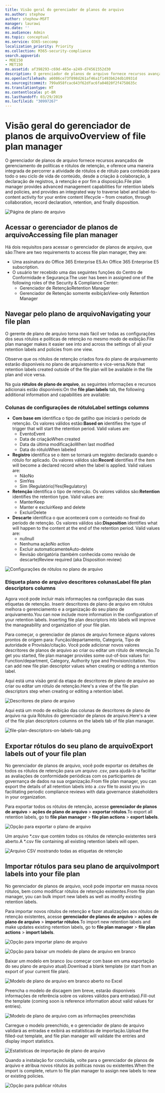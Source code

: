 ```yaml
---
title: Visão geral do gerenciador de planos de arquivo
ms.author: stephow
author: stephow-MSFT
manager: laurawi
ms.date: ''
ms.audience: Admin
ms.topic: conceptual
ms.service: O365-seccomp
localization_priority: Priority
ms.collection: M365-security-compliance
search.appverid:
- MOE150
- MET150
ms.assetid: af398293-c69d-465e-a249-d74561552d30
description: O gerenciador de planos de arquivo fornece recursos avançados de gerenciamento de políticas e rótulos de retenção, e oferece uma maneira integrada de percorrer a atividade de rótulos e de rótulo para conteúdo para todo o seu ciclo de vida de conteúdo, desde a criação à colaboração, à declaração de registros, à retenção e por fim a disposição.
ms.openlocfilehash: a6086ce73f898d261af46a1f1493b624db10931d
ms.sourcegitcommit: 799a958fcac643f62dfac6fa04020f2f4758635c
ms.translationtype: HT
ms.contentlocale: pt-BR
ms.lasthandoff: 03/29/2019
ms.locfileid: "30997267"
---
```

# <a name="overview-of-file-plan-manager"></a><span data-ttu-id="c57c6-103">Visão geral do gerenciador de planos de arquivo</span><span class="sxs-lookup"><span data-stu-id="c57c6-103">Overview of file plan manager</span></span>

<span data-ttu-id="c57c6-104">O gerenciador de planos de arquivo fornece recursos avançados de gerenciamento de políticas e rótulos de retenção, e oferece uma maneira integrada de percorrer a atividade de rótulos e de rótulo para conteúdo para todo o seu ciclo de vida de conteúdo, desde a criação à colaboração, à declaração de registros, à retenção e por fim a disposição.</span><span class="sxs-lookup"><span data-stu-id="c57c6-104">File plan manager provides advanced management capabilities for retention labels and policies, and provides an integrated way to traverse label and label-to-content activity for your entire content lifecycle – from creation, through collaboration, record declaration, retention, and finally disposition.</span></span>

![Página de plano de arquivo](media/file-plan-page.png)

## <a name="accessing-file-plan-manager"></a><span data-ttu-id="c57c6-106">Acessar o gerenciador de planos de arquivo</span><span class="sxs-lookup"><span data-stu-id="c57c6-106">Accessing file plan manager</span></span>

<span data-ttu-id="c57c6-107">Há dois requisitos para acessar o gerenciador de planos de arquivo, que são:</span><span class="sxs-lookup"><span data-stu-id="c57c6-107">There are two requirements to access file plan manager, they are:</span></span>
- <span data-ttu-id="c57c6-108">Uma assinatura do Office 365 Enterprise E5.</span><span class="sxs-lookup"><span data-stu-id="c57c6-108">An Office 365 Enterprise E5 subscription.</span></span>
- <span data-ttu-id="c57c6-109">O usuário ter recebido uma das seguintes funções do Centro de Conformidade e Segurança:</span><span class="sxs-lookup"><span data-stu-id="c57c6-109">The user has been in assigned one of the following roles of the Security &amp; Compliance Center:</span></span> 
    - <span data-ttu-id="c57c6-110">Gerenciador de Retenção</span><span class="sxs-lookup"><span data-stu-id="c57c6-110">Retention Manager</span></span>
    - <span data-ttu-id="c57c6-111">Gerenciador de Retenção somente exibição</span><span class="sxs-lookup"><span data-stu-id="c57c6-111">View-only Retention Manager</span></span>

## <a name="navigating-your-file-plan"></a><span data-ttu-id="c57c6-112">Navegar pelo plano de arquivo</span><span class="sxs-lookup"><span data-stu-id="c57c6-112">Navigating your file plan</span></span>

<span data-ttu-id="c57c6-113">O gerente de plano de arquivo torna mais fácil ver todas as configurações dos seus rótulos e políticas de retenção no mesmo modo de exibição.</span><span class="sxs-lookup"><span data-stu-id="c57c6-113">File plan manager makes it easier see into and across the settings of all your retention labels and policies from one view.</span></span>

<span data-ttu-id="c57c6-114">Observe que os rótulos de retenção criados fora do plano de arquivamento estarão disponíveis no plano de arquivamento e vice-versa.</span><span class="sxs-lookup"><span data-stu-id="c57c6-114">Note that retention labels created outside of the file plan will be available in the file plan and vice versa.</span></span>

<span data-ttu-id="c57c6-115">Na guia **rótulos de plano de arquivo**, as seguintes informações e recursos adicionais estão disponíveis:</span><span class="sxs-lookup"><span data-stu-id="c57c6-115">On the **file plan labels** tab, the following additional information and capabilities are available:</span></span>

### <a name="label-settings-columns"></a><span data-ttu-id="c57c6-116">Colunas de configurações de rótulo</span><span class="sxs-lookup"><span data-stu-id="c57c6-116">Label settings columns</span></span>
 
- <span data-ttu-id="c57c6-p101">**Com base em** identifica o tipo de gatilho que iniciará o período de retenção. Os valores válidos estão:</span><span class="sxs-lookup"><span data-stu-id="c57c6-p101">**Based on** identifies the type of trigger that will start the retention period. Valid values are:</span></span> 
    - <span data-ttu-id="c57c6-119">Evento</span><span class="sxs-lookup"><span data-stu-id="c57c6-119">Event</span></span>
    - <span data-ttu-id="c57c6-120">Data de criação</span><span class="sxs-lookup"><span data-stu-id="c57c6-120">When created</span></span>
    - <span data-ttu-id="c57c6-121">Data da última modificação</span><span class="sxs-lookup"><span data-stu-id="c57c6-121">When last modified</span></span>
    - <span data-ttu-id="c57c6-122">Data do rótulo</span><span class="sxs-lookup"><span data-stu-id="c57c6-122">When labeled</span></span>
- <span data-ttu-id="c57c6-p102">**Registro** identifica se o item se tornará um registro declarado quando o rótulo for aplicado. Os valores válidos são:</span><span class="sxs-lookup"><span data-stu-id="c57c6-p102">**Record** identifies if the item will become a declared record when the label is applied. Valid values are:</span></span>
    - <span data-ttu-id="c57c6-125">Não</span><span class="sxs-lookup"><span data-stu-id="c57c6-125">No</span></span>
    - <span data-ttu-id="c57c6-126">Sim</span><span class="sxs-lookup"><span data-stu-id="c57c6-126">Yes</span></span>
    - <span data-ttu-id="c57c6-127">Sim (Regulatório)</span><span class="sxs-lookup"><span data-stu-id="c57c6-127">Yes(Regulatory)</span></span>
- <span data-ttu-id="c57c6-p103">**Retenção** identifica o tipo de retenção. Os valores válidos são:</span><span class="sxs-lookup"><span data-stu-id="c57c6-p103">**Retention** identifies the retention type. Valid values are:</span></span>
    - <span data-ttu-id="c57c6-130">Manter</span><span class="sxs-lookup"><span data-stu-id="c57c6-130">Keep</span></span>
    - <span data-ttu-id="c57c6-131">Manter e excluir</span><span class="sxs-lookup"><span data-stu-id="c57c6-131">Keep and delete</span></span>
    - <span data-ttu-id="c57c6-132">Excluir</span><span class="sxs-lookup"><span data-stu-id="c57c6-132">Delete</span></span>
- <span data-ttu-id="c57c6-p104">**Descarte** identifica o que acontecerá com o conteúdo no final do período de retenção. Os valores válidos são:</span><span class="sxs-lookup"><span data-stu-id="c57c6-p104">**Disposition** identifies what will happen to the content at the end of the retention period. Valid values are:</span></span> 
    - <span data-ttu-id="c57c6-135">null</span><span class="sxs-lookup"><span data-stu-id="c57c6-135">null</span></span>
    - <span data-ttu-id="c57c6-136">Nenhuma ação</span><span class="sxs-lookup"><span data-stu-id="c57c6-136">No action</span></span>
    - <span data-ttu-id="c57c6-137">Excluir automaticamente</span><span class="sxs-lookup"><span data-stu-id="c57c6-137">Auto-delete</span></span>
    - <span data-ttu-id="c57c6-138">Revisão obrigatória (também conhecida como revisão de descarte)</span><span class="sxs-lookup"><span data-stu-id="c57c6-138">Review required (aka Disposition review)</span></span>

![Configurações de rótulos no plano de arquivo](media/file-plan-label-columns.png)

### <a name="label-file-plan-descriptors-columns"></a><span data-ttu-id="c57c6-140">Etiqueta plano de arquivo descritores colunas</span><span class="sxs-lookup"><span data-stu-id="c57c6-140">Label file plan descriptors columns</span></span>

<span data-ttu-id="c57c6-p105">Agora você pode incluir mais informações na configuração das suas etiquetas de retenção. Inserir descritores de plano de arquivo em rótulos melhora o gerenciamento e a organização do seu plano de arquivamento.</span><span class="sxs-lookup"><span data-stu-id="c57c6-p105">You can now include more information in the configuration of your retention labels. Inserting file plan descriptors into labels will improve the manageability and organization of your file plan.</span></span>

<span data-ttu-id="c57c6-p106">Para começar, o gerenciador de planos de arquivo fornece alguns valores prontos de origem para: Função/departamento, Categoria, Tipo de autoridade e Provisão/citação. Você pode adicionar novos valores descritores de planos de arquivo ao criar ou editar um rótulo de retenção.</span><span class="sxs-lookup"><span data-stu-id="c57c6-p106">To get you started, file plan manager provides some out-of-box values for: Function/department, Category, Authority type and Provision/citation. You can add new file plan descriptor values when creating or editing a retention label.</span></span>

<span data-ttu-id="c57c6-145">Aqui está uma visão geral da etapa de descritores de plano de arquivo ao criar ou editar um rótulo de retenção.</span><span class="sxs-lookup"><span data-stu-id="c57c6-145">Here's a view of the file plan descriptors step when creating or editing a retention label.</span></span>

![Descritores de plano de arquivo](media/file-plan-descriptors.png)

<span data-ttu-id="c57c6-147">Aqui está um modo de exibição das colunas de descritores de plano de arquivo na guia Rótulos do gerenciador de planos de arquivo.</span><span class="sxs-lookup"><span data-stu-id="c57c6-147">Here's a view of the file plan descriptors columns on the labels tab of file plan manager.</span></span>

![file-plan-descriptors-on-labels-tab.png](media/file-plan-descriptors-on-labels-tab.png)

## <a name="export-labels-out-of-your-file-plan"></a><span data-ttu-id="c57c6-149">Exportar rótulos do seu plano de arquivo</span><span class="sxs-lookup"><span data-stu-id="c57c6-149">Export labels out of your file plan</span></span>

<span data-ttu-id="c57c6-150">No gerenciador de planos de arquivo, você pode exportar os detalhes de todos os rótulos de retenção para um arquivo .csv, para ajudá-lo a facilitar as avaliações de conformidade periódicas com os participantes de governança de dados na sua organização.</span><span class="sxs-lookup"><span data-stu-id="c57c6-150">From file plan manager, you can export the details of all retention labels into a .csv file to assist you in facilitating periodic compliance reviews with data governance stakeholders in your organization.</span></span>

<span data-ttu-id="c57c6-151">Para exportar todos os rótulos de retenção, acesse **gerenciador de planos de arquivo** \> **ações de plano de arquivo** \> **exportar rótulos**.</span><span class="sxs-lookup"><span data-stu-id="c57c6-151">To export all retention labels, go to **file plan manager** \> **file plan actions** \> **export labels**.</span></span>

![Opção para exportar o plano de arquivo](media/file-plan-export-labels-option.png)

<span data-ttu-id="c57c6-153">Um arquivo \*.csv que contém todos os rótulos de retenção existentes será aberto.</span><span class="sxs-lookup"><span data-stu-id="c57c6-153">A \*.csv file containing all existing retention labels will open.</span></span>

![Arquivo CSV mostrando todas as etiquetas de retenção](media/file-plan-csv-file.png)

## <a name="import-labels-into-your-file-plan"></a><span data-ttu-id="c57c6-155">Importar rótulos para seu plano de arquivo</span><span class="sxs-lookup"><span data-stu-id="c57c6-155">Import labels into your file plan</span></span>

<span data-ttu-id="c57c6-156">No gerenciador de planos de arquivo, você pode importar em massa novos rótulos, bem como modificar rótulos de retenção existentes.</span><span class="sxs-lookup"><span data-stu-id="c57c6-156">From file plan manager, you can bulk import new labels as well as modify existing retention labels.</span></span>

<span data-ttu-id="c57c6-157">Para importar novos rótulos de retenção e fazer atualizações aos rótulos de retenção existentes, acesse **gerenciador de planos de arquivo** \> **ações de plano de arquivo** \> **importar rótulos**.</span><span class="sxs-lookup"><span data-stu-id="c57c6-157">To import new retention labels and make updates existing retention labels, go to **file plan manager** \> **file plan actions** \> **import labels**.</span></span>

![Opção para importar plano de arquivo](media/file-plan-import-labels-option.png)

![Opção para baixar um modelo de plano de arquivo em branco](media/file-plan-blank-template-option.png)

<span data-ttu-id="c57c6-160">Baixar um modelo em branco (ou começar com base em uma exportação do seu plano de arquivo atual).</span><span class="sxs-lookup"><span data-stu-id="c57c6-160">Download a blank template (or start from an export of your current file plan).</span></span>

![Modelo de plano de arquivo em branco aberto no Excel](media/file-plan-blank-template.png)

<span data-ttu-id="c57c6-162">Preencha o modelo de discagem (em breve, estarão disponíveis informações de referência sobre os valores válidos para entradas).</span><span class="sxs-lookup"><span data-stu-id="c57c6-162">Fill-out the template (coming soon is reference information about valid values for entries).</span></span>

![Modelo de plano de arquivo com as informações preenchidas](media/file-plan-filled-out-template.png)

<span data-ttu-id="c57c6-164">Carregue o modelo preenchido, e o gerenciador de plano de arquivo validará as entradas e exibirá as estatísticas de importação.</span><span class="sxs-lookup"><span data-stu-id="c57c6-164">Upload the filled-out template, and file plan manager will validate the entries and display import statistics.</span></span>

![Estatísticas de importação de plano de arquivo](media/file-plan-import-statistics.png)

<span data-ttu-id="c57c6-166">Quando a instalação for concluída, volte para o gerenciador de planos de arquivo e atribua novos rótulos às políticas novas ou existentes.</span><span class="sxs-lookup"><span data-stu-id="c57c6-166">When the import is complete, return to file plan manager to assign new labels to new or existing policies.</span></span>

![Opção para publicar rótulos](media/file-plan-publish-labels-option.png)

